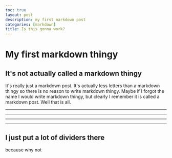 ```yaml
---
toc: true
layout: post
description: my first markdown post
categories: [markdown]
title: Is this gonna work?
---
```


# My first markdown thingy

## It's not actually called a markdown thingy

It's really just a markdown post. It's actually less letters than a markdown thingy so there is no reason to write markdown thingy. Maybe if I forgot the name I would write markdown thingy, but clearly I remember it is called a markdown post. Well that is all. 

---
---
---
---


## I just put a lot of dividers there

because why not